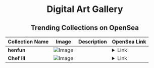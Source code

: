 <div align="center">

# Digital Art Gallery

## Trending Collections on OpenSea

| Collection Name                       | Image                                                                                     | Description                       | OpenSea Link                                                                                          |
|---------------------------------------|-------------------------------------------------------------------------------------------|-----------------------------------|--------------------------------------------------------------------------------------------------------|
| **henfun** | ![Image](https://i.seadn.io/s/raw/files/1af1a9ac7b9c69f1d726e84810aa9da9.png?w=500&auto=format?w=200&auto=format) |  | <details><summary>Link</summary>[henfun](https://opensea.io/collection/henfun)</details> |
| **Chef lll** | ![Image](https://i.seadn.io/s/raw/files/e24082701965810edd2295a2e3e98703.jpg?w=500&auto=format?w=200&auto=format) |  | <details><summary>Link</summary>[Chef lll](https://opensea.io/collection/chef-lll)</details> |

</div>